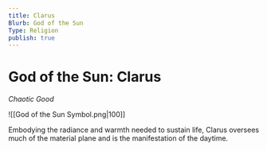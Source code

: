 ```yaml
---
title: Clarus
Blurb: God of the Sun
Type: Religion
publish: true
---
```


# God of the Sun: Clarus

_Chaotic Good_

![[God of the Sun Symbol.png|100]]

Embodying the radiance and warmth needed to sustain life, Clarus oversees much of the material plane and is the manifestation of the daytime.

